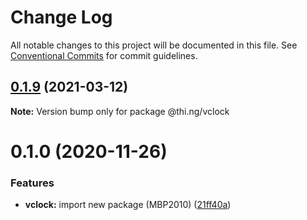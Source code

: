 # Change Log

All notable changes to this project will be documented in this file.
See [Conventional Commits](https://conventionalcommits.org) for commit guidelines.

## [0.1.9](https://github.com/thi-ng/umbrella/compare/@thi.ng/vclock@0.1.8...@thi.ng/vclock@0.1.9) (2021-03-12)

**Note:** Version bump only for package @thi.ng/vclock





# 0.1.0 (2020-11-26)


### Features

* **vclock:** import new package (MBP2010) ([21ff40a](https://github.com/thi-ng/umbrella/commit/21ff40a92df972abefd7aa94ced61193c9da68a9))
